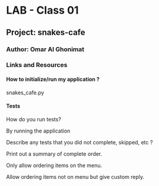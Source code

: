 # LAB - Class 01
## Project: snakes-cafe
### Author: Omar Al Ghonimat

### Links and Resources



#### How to initialize/run my application ?
snakes_cafe.py


#### Tests
How do you run tests? 

By running the application

Describe any tests that you did not complete, skipped, etc ?

Print out a summary of complete order.

Only allow ordering items on the menu.

Allow ordering items not on menu but give custom reply.